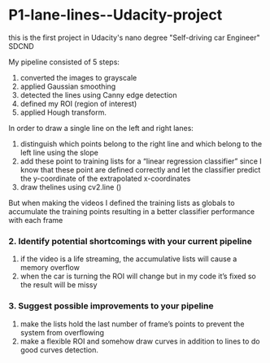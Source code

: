 # P1-lane-lines--Udacity-project
this is the first project in Udacity's nano degree "Self-driving car Engineer" SDCND

My pipeline consisted of 5 steps: 
1) converted the images to grayscale
2) applied Gaussian smoothing 
3) detected the lines using Canny edge detection
4) defined my ROI (region of interest)
5) applied Hough transform.

In order to draw a single line on the left and right lanes:
1) distinguish which points belong to the right line and which belong to the left line using the slope
2) add these point to training lists for a “linear regression classifier” since
      I know that these point are defined correctly and let the classifier
      predict the y-coordinate of the extrapolated x-coordinates
3) draw thelines using cv2.line () 

But when making the videos I defined the training lists as globals to
accumulate the training points resulting in a better classifier
performance with each frame

### 2. Identify potential shortcomings with your current pipeline
1) if the video is a life streaming, the accumulative lists will cause a memory overflow
2) when the car is turning the ROI will change but in my code it’s fixed so the result will be missy

### 3. Suggest possible improvements to your pipeline
1) make the lists hold the last number of frame’s points to prevent the system from overflowing
2) make a flexible ROI and somehow draw curves in addition to lines to do good curves detection.
